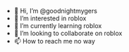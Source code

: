 - 👋 Hi, I’m @goodnightmygers
- 👀 I’m interested in roblox
- 🌱 I’m currently learning roblox
- 💞️ I’m looking to collaborate on roblox
- 📫 How to reach me no way
